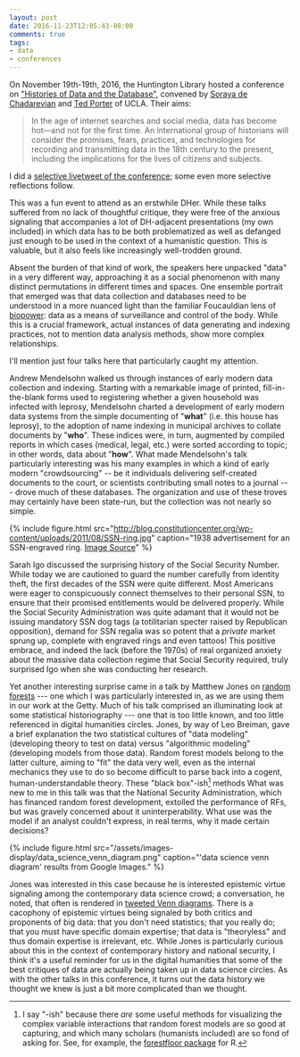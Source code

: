 ```yaml
---
layout: post
date: 2016-11-23T12:05:43-08:00
comments: true
tags:
- data
- conferences
---
```


On November 19th-19th, 2016, the Huntington Library hosted a conference on ["Histories of Data and the Database"](http://www.huntington.org/historiesofdata/), convened by [Soraya de Chadarevian](http://socgen.ucla.edu/people/soraya-de-chadarevian/) and [Ted Porter](http://www.history.ucla.edu/faculty/theodore-porter) of UCLA. 
Their aims:

>In the age of internet searches and social media, data has become hot—and not for the first time. An international group of historians will consider the promises, fears, practices, and technologies for recording and transmitting data in the 18th century to the present, including the implications for the lives of citizens and subjects.

I did a [selective livetweet of the conference](https://storify.com/matthewdlincoln/histories); some even more selective reflections follow.

This was a fun event to attend as an erstwhile DHer.
While these talks suffered from no lack of thoughtful critique, they were free of the anxious signaling that accompanies a lot of DH-adjacent presentations (my own included) in which data has to be both problematized as well as defanged just enough to be used in the context of a humanistic question.
This is valuable, but it also feels like increasingly well-trodden ground.

Absent the burden of that kind of work, the speakers here unpacked "data" in a very different way, approaching it as a social phenomenon with many distinct permutations in different times and spaces.
One ensemble portrait that emerged was that data collection and databases need to be understood in a more nuanced light than the familiar Foucauldian lens of [biopower](http://www.iep.utm.edu/fouc-pol/#H7): data as a means of surveillance and control of the body.
While this is a crucial framework, actual instances of data generating and indexing practices, not to mention data analysis methods, show more complex relationships.

I'll mention just four talks here that particularly caught my attention.

Andrew Mendelsohn walked us through instances of early modern data collection and indexing.
Starting with a remarkable image of printed, fill-in-the-blank forms used to registering whether a given household was infected with leprosy, Mendelsohn charted a development of early modern data systems from the simple documenting of "**what**" (i.e. this house has leprosy), to the adoption of name indexing in municipal archives to collate documents by "**who**".
These indices were, in turn, augmented by compiled reports in which cases (medical, legal, etc.) were sorted according to topic; in other words, data about "**how**".
What made Mendelsohn's talk particularly interesting was his many examples in which a kind of early modern "crowdsourcing" -- be it individuals delivering self-created documents to the court, or scientists contributing small notes to a journal --- drove much of these databases.
The organization and use of these troves may certainly have been state-run, but the collection was not nearly so simple.

{% include figure.html src="http://blog.constitutioncenter.org/wp-content/uploads/2011/08/SSN-ring.jpg" caption="1938 advertisement for an SSN-engraved ring. [Image Source](http://blog.constitutioncenter.org/2011/08/happy-birthday-social-security/)" %}

Sarah Igo discussed the surprising history of the Social Security Number.
While today we are cautioned to guard the number carefully from identity theft, the first decades of the SSN were quite different.
Most Americans were eager to conspicuously connect themselves to their personal SSN, to ensure that their promised entitlements would be delivered properly.
While the Social Security Administration was quite adamant that it would not be issuing mandatory SSN dog tags (a totilitarian specter raised by Republican opposition), demand for SSN regalia was so potent that a _private_ market sprung up, complete with engraved rings and even tattoos!
This positive embrace, and indeed the lack (before the 1970s) of real organized anxiety about the massive data collection regime that Social Security required, truly surprised Igo when she was conducting her research.

Yet another interesting surprise came in a talk by Matthew Jones on [random forests](http://www.stat.berkeley.edu/~breiman/RandomForests/cc_home.htm) --- one which I was particularly interested in, as we are using them in our work at the Getty.
Much of his talk comprised an illuminating look at some statistical historiography --- one that is too little known, and too little referenced in digital humanities circles.
Jones, by way of Leo Breiman, gave a brief explanation the two statistical cultures of "data modeling" (developing theory to test on data) versus "algorithmic modeling" (developing models from those data).
Random forest models belong to the latter culture, aiming to "fit" the data very well, even as the internal mechanics they use to do so become difficult to parse back into a cogent, human-understandable theory.
These "black box"-ish[^bb] methods 
What was new to me in this talk was that the National Security Administration, which has financed random forest development, extolled the performance of RFs, but was gravely concerned about it uninterperability.
What use was the model if an analyst couldn't express, in real terms, why it made certain decisions?

{% include figure.html src="/assets/images-display/data_science_venn_diagram.png" caption="'data science venn diagram' results from Google Images." %}

Jones was interested in this case because he is interested epistemic virtue signaling among the contemporary data science crowd; a conversation, he noted, that often is rendered in [tweeted Venn diagrams](https://www.google.com/search?q=data+science+venn+diagram).
There is a cacophony of epistemic virtues being signaled by both critics and proponents of big data: that you don't need statistics; that you really do; that you must have specific domain expertise; that data is "theoryless" and thus domain expertise is irrelevant, etc.
While Jones is particularly curious about this in the context of contemporary history and national security, I think it's a useful reminder for us in the digital humanities that some of the best critiques of data are actually being taken up in data science circles.
As with the other talks in this conference, it turns out the data history we thought we knew is just a bit more complicated than we thought.

[^bb]: I say "-ish" because there _are_ some useful methods for visualizing the complex variable interactions that random forest models are so good at capturing, and which many scholars (humanists included) are so fond of asking for. 
    See, for example, the [forestfloor package](https://cran.r-project.org/package=forestFloor) for R.




